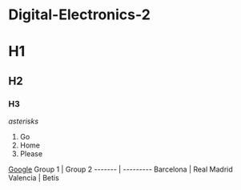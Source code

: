 # Digital-Electronics-2
# H1
## H2
### H3
*asterisks*
1. Go
2. Home
3. Please

[Google](https>//www.google.com)
Group 1 | Group 2
------- | ---------
Barcelona   |  Real Madrid
Valencia    |  Betis 

